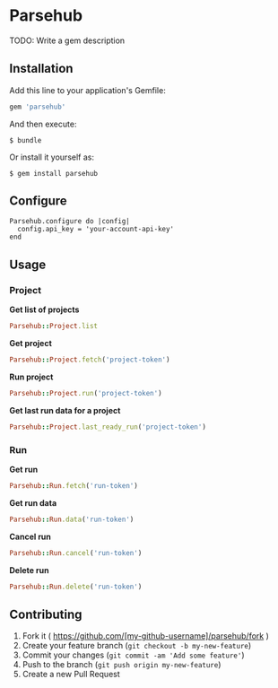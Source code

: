 # Parsehub

TODO: Write a gem description

## Installation

Add this line to your application's Gemfile:

```ruby
gem 'parsehub'
```

And then execute:

    $ bundle

Or install it yourself as:

    $ gem install parsehub

## Configure

```
Parsehub.configure do |config|
  config.api_key = 'your-account-api-key'
end
```

## Usage

### Project
**Get list of projects**
```ruby
Parsehub::Project.list
```
**Get project**
```ruby
Parsehub::Project.fetch('project-token')
```
**Run project**
```ruby
Parsehub::Project.run('project-token')
```
**Get last run data for a project**
```ruby
Parsehub::Project.last_ready_run('project-token')
```

### Run
**Get run**
```ruby
Parsehub::Run.fetch('run-token')
```
**Get run data**
```ruby
Parsehub::Run.data('run-token')
```
**Cancel run**
```ruby
Parsehub::Run.cancel('run-token')
```
**Delete run**
```ruby
Parsehub::Run.delete('run-token')
```


## Contributing

1. Fork it ( https://github.com/[my-github-username]/parsehub/fork )
2. Create your feature branch (`git checkout -b my-new-feature`)
3. Commit your changes (`git commit -am 'Add some feature'`)
4. Push to the branch (`git push origin my-new-feature`)
5. Create a new Pull Request
